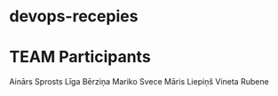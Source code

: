 # devops-recepies

# TEAM Participants

Ainārs Sprosts
Līga Bērziņa
Mariko Svece
Māris Liepiņš
Vineta Rubene

